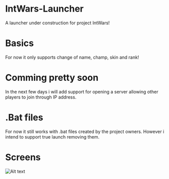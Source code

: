 # IntWars-Launcher
A launcher under construction for project IntWars!
# Basics
For now it only supports change of name, champ, skin and rank!
# Comming pretty soon
In the next few days i will add support for opening a server allowing other players to join through IP address.
# .Bat files
For now it still works with .bat files created by the project owners. However i intend to support true launch removing them.
# Screens
![Alt text](http://i.imgur.com/t04roug.png "Screens")
